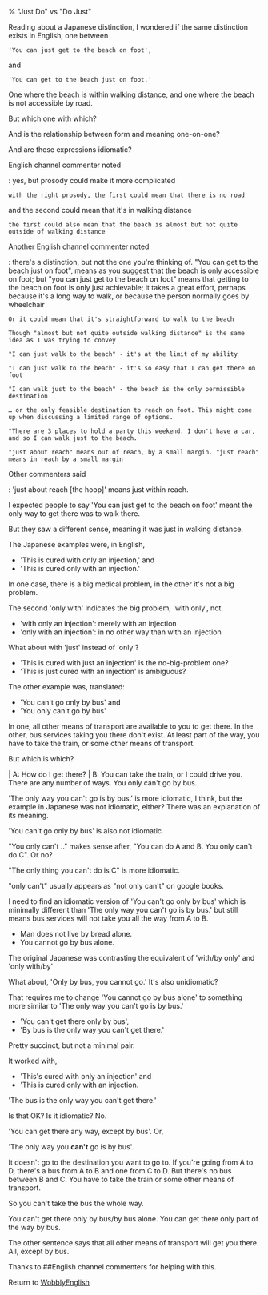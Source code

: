% "Just Do" vs "Do Just"

Reading about a Japanese distinction, I wondered if the same distinction exists in English, one between

	'You can just get to the beach on foot',

and

	'You can get to the beach just on foot.'

One where the beach is within walking distance, and one where the beach is not accessible by road.

But which one with which?

And is the relationship between form and meaning one-on-one?

And are these expressions idiomatic?

English channel commenter noted

:    yes, but prosody could make it more complicated

    with the right prosody, the first could mean that there is no road
and the second could mean that it's in walking distance

    the first could also mean that the beach is almost but not quite outside of walking distance

Another English channel commenter noted

:    there's a distinction, but not the one you're thinking of. "You can get to the beach just on foot", means as you suggest that the beach is only accessible on foot; but "you can just get to the beach on foot" means that getting to the beach on foot is only just achievable; it takes a great effort, perhaps because it's a long way to walk, or because the person normally goes by wheelchair

    Or it could mean that it's straightforward to walk to the beach

    Though "almost but not quite outside walking distance" is the same idea as I was trying to convey

    "I can just walk to the beach" - it's at the limit of my ability

    "I can just walk to the beach" - it's so easy that I can get there on foot

    "I can walk just to the beach" - the beach is the only permissible destination

    … or the only feasible destination to reach on foot. This might come up when discussing a limited range of options. 

    "There are 3 places to hold a party this weekend. I don't have a car, and so I can walk just to the beach.

    "just about reach" means out of reach, by a small margin. "just reach" means in reach by a small margin

Other commenters said

:    'just about reach [the hoop]' means just within reach.

I expected people to say 'You can just get to the beach on foot' meant the only way to get there was to walk there.

But they saw a different sense, meaning it was just in walking distance.

The Japanese examples were, in English,

* 'This is cured with only an injection,' and
* 'This is cured only with an injection.'

In one case, there is a big medical problem, in the other it's not a big problem.

The second 'only with' indicates the big problem, 'with only', not.

* 'with only an injection': merely with an injection
* 'only with an injection': in no other way than with an injection

What about with 'just' instead of 'only'?

* 'This is cured with just an injection' is the no-big-problem one?
* 'This is just cured with an injection' is ambiguous?

The other example was, translated:

* 'You can't go only by bus' and
* 'You only can't go by bus'

In one, all other means of transport are available to you to get there.
In the other, bus services taking you there don't exist. At least part of the way, you have to take the train, or some other means of transport.

But which is which?

| A: How do I get there?
| B: You can take the train, or I could drive you. There are any number of ways. You only can't go by bus.

'The only way you can't go is by bus.' is more idiomatic, I think, but the example in Japanese was not idiomatic, either? There was an explanation of its meaning.

'You can't go only by bus' is also not idiomatic.

"You only can't .." makes sense after, "You can do A and B. You only can't do C". Or no?

"The only thing you can't do is C" is more idiomatic.

"only can't" usually appears as "not only can't" on google books.

I need to find an idiomatic version of 'You can't go only by bus' which is minimally different than 'The only way you can't go is by bus.' but still means bus services will not take you all the way from A to B.

* Man does not live by bread alone.
* You cannot go by bus alone.

The original Japanese was contrasting the equivalent of 'with/by only' and 'only with/by'

What about, 'Only by bus, you cannot go.' It's also unidiomatic?

That requires me to change 'You cannot go by bus alone' to something more similar to 'The only way you can't go is by bus.'

* 'You can't get there only by bus',
* 'By bus is the only way you can't get there.'

Pretty succinct, but not a minimal pair.

It worked with,

* 'This's cured with only an injection' and
* 'This is cured only with an injection.

'The bus is the only way you can't get there.'

Is that OK? Is it idiomatic? No.

'You can get there any way, except by bus'. Or,

'The only way you **can't** go is by bus'.

It doesn't go to the destination you want to go to. If you're going from A to D, there's a bus from A to B and one from C to D. But there's no bus between B and C. You have to take the train or some other means of transport.

So you can't take the bus the whole way.

You can't get there only by bus/by bus alone. You can get there only part of the way by bus.

The other sentence says that all other means of transport will get you there. All, except by bus.

Thanks to ##English channel commenters for helping with this.


Return to [WobblyEnglish](WobblyEnglish.html)
